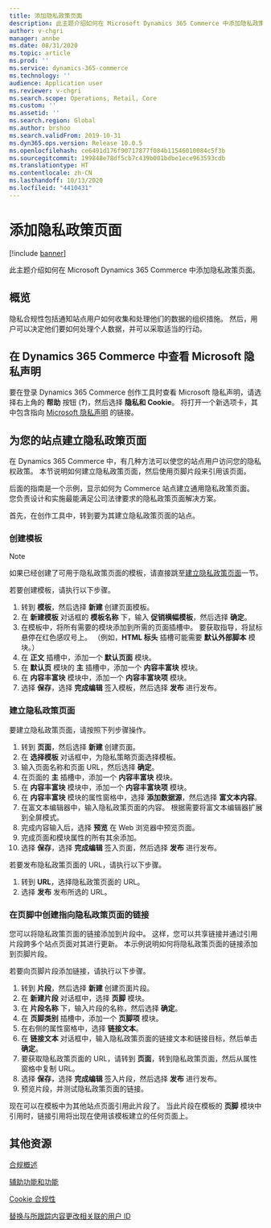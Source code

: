```yaml
---
title: 添加隐私政策页面
description: 此主题介绍如何在 Microsoft Dynamics 365 Commerce 中添加隐私政策页面。
author: v-chgri
manager: annbe
ms.date: 08/31/2020
ms.topic: article
ms.prod: ''
ms.service: dynamics-365-commerce
ms.technology: ''
audience: Application user
ms.reviewer: v-chgri
ms.search.scope: Operations, Retail, Core
ms.custom: ''
ms.assetid: ''
ms.search.region: Global
ms.author: brshoo
ms.search.validFrom: 2019-10-31
ms.dyn365.ops.version: Release 10.0.5
ms.openlocfilehash: ce6491d176f90717877f084b11546010084c5f3b
ms.sourcegitcommit: 199848e78df5cb7c439b001bdbe1ece963593cdb
ms.translationtype: HT
ms.contentlocale: zh-CN
ms.lasthandoff: 10/13/2020
ms.locfileid: "4410431"
---
```

# <a name="add-a-privacy-policy-page"></a>添加隐私政策页面


[!include [banner](includes/banner.md)]

此主题介绍如何在 Microsoft Dynamics 365 Commerce 中添加隐私政策页面。

## <a name="overview"></a>概览

隐私合规性包括通知站点用户如何收集和处理他们的数据的组织措施。 然后，用户可以决定他们要如何处理个人数据，并可以采取适当的行动。

## <a name="review-the-microsoft-privacy-statement-in-dynamics-365-commerce"></a>在 Dynamics 365 Commerce 中查看 Microsoft 隐私声明

要在登录 Dynamics 365 Commerce 创作工具时查看 Microsoft 隐私声明，请选择右上角的 **帮助** 按钮 (**?**)，然后选择 **隐私和 Cookie**。 将打开一个新选项卡，其中包含指向 [Microsoft 隐私声明](https://privacy.microsoft.com/privacystatement) 的链接。

## <a name="build-a-privacy-policy-page-for-your-site"></a>为您的站点建立隐私政策页面

在 Dynamics 365 Commerce 中，有几种方法可以使您的站点用户访问您的隐私权政策。 本节说明如何建立隐私政策页面，然后使用页脚片段来引用该页面。

后面的指南是一个示例，显示如何为 Commerce 站点建立通用隐私政策页面。 您负责设计和实施最能满足公司法律要求的隐私政策页面解决方案。

首先，在创作工具中，转到要为其建立隐私政策页面的站点。

### <a name="create-a-template"></a>创建模板

> [!NOTE]
> 如果已经创建了可用于隐私政策页面的模板，请直接跳至[建立隐私政策页面](#build-a-privacy-policy-page)一节。

若要创建模板，请执行以下步骤。

1. 转到 **模板**，然后选择 **新建** 创建页面模板。
1. 在 **新建模板** 对话框的 **模板名称** 下，输入 **促销横幅模板**，然后选择 **确定**。
1. 在模板中，将所有需要的模块添加到所需的页面插槽中。 要获取指导，将鼠标悬停在红色感叹号上。 （例如，**HTML 标头** 插槽可能需要 **默认外部脚本** 模块。）
1. 在 **正文** 插槽中，添加一个 **默认页面** 模块。
1. 在 **默认页** 模块的 **主** 插槽中，添加一个 **内容丰富块** 模块。
1. 在 **内容丰富块** 模块中，添加一个 **内容丰富块项** 模块。
1. 选择 **保存**，选择 **完成编辑** 签入模板，然后选择 **发布** 进行发布。

### <a name="build-a-privacy-policy-page"></a>建立隐私政策页面

要建立隐私政策页面，请按照下列步骤操作。

1. 转到 **页面**，然后选择 **新建** 创建页面。
1. 在 **选择模板** 对话框中，为隐私策略页面选择模板。
1. 输入页面名称和页面 URL，然后选择 **确定**。 
1. 在页面的 **主** 插槽中，添加一个 **内容丰富块** 模块。
1. 在 **内容丰富块** 模块中，添加一个 **内容丰富块项** 模块。
1. 在 **内容丰富块** 模块的属性窗格中，选择 **添加数据源**，然后选择 **富文本内容**。
1. 在富文本编辑器中，输入隐私政策页面的内容。 根据需要将富文本编辑器扩展到全屏模式。
1. 完成内容输入后，选择 **预览** 在 Web 浏览器中预览页面。
1. 完成页面和模块属性的所有其余添加。
1. 选择 **保存**，选择 **完成编辑** 签入页面，然后选择 **发布** 进行发布。

若要发布隐私政策页面的 URL，请执行以下步骤。

1. 转到 **URL**，选择隐私政策页面的 URL。
1. 选择 **发布** 发布所选的 URL。

### <a name="create-a-link-to-the-privacy-policy-page-in-a-footer"></a>在页脚中创建指向隐私政策页面的链接

您可以将隐私政策页面的链接添加到片段中。 这样，您可以共享链接并通过引用片段跨多个站点页面对其进行更新。 本示例说明如何将隐私政策页面的链接添加到页脚片段。

若要向页脚片段添加链接，请执行以下步骤。

1. 转到 **片段**，然后选择 **新建** 创建页面片段。
1. 在 **新建片段** 对话框中，选择 **页脚** 模块。
1. 在 **片段名称** 下，输入片段的名称，然后选择 **确定**。
1. 在 **页脚类别** 插槽中，添加一个 **页脚项** 模块。
1. 在右侧的属性窗格中，选择 **链接文本**。
1. 在 **链接文本** 对话框中，输入隐私政策页面的链接文本和链接目标，然后单击 **确定**。
1. 要获取隐私政策页面的 URL，请转到 **页面**，转到隐私政策页面，然后从属性窗格中复制 URL。
1. 选择 **保存**，选择 **完成编辑** 签入片段，然后选择 **发布** 进行发布。
1. 预览片段，并测试隐私政策页面的链接。

现在可以在模板中为其他站点页面引用此片段了。 当此片段在模板的 **页脚** 模块中引用时，链接引用将出现在使用该模板建立的任何页面上。

## <a name="additional-resources"></a>其他资源

[合规概述](compliance-overview.md)

[辅助功能和功能](accessibility.md)

[Cookie 合规性](cookie-compliance.md)

[替换与所跟踪内容更改相关联的用户 ID](replace-IDs-tracked-changes.md)
